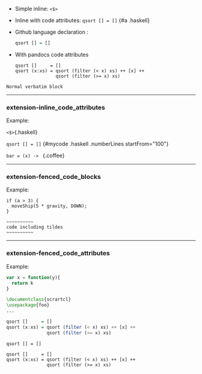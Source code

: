 - Simple inline: `<$>`
- Inline with code attributes: `qsort [] = []` {#a .haskell}
- Github language declaration :

    ``` haskell
    qsort [] = []
    ```
- With pandocs code attributes

    ~~~~ {#b .haskell .numberLines startFrom="100"}
    qsort []     = []
    qsort (x:xs) = qsort (filter (< x) xs) ++ [x] ++
                   qsort (filter (>= x) xs)
    ~~~~

```
Normal verbatim block
```

----------------------------------------

### extension-inline_code_attributes

Example:

`<$>`{.haskell}

`qsort [] = []` {#mycode .haskell .numberLines startFrom="100"}


`bar = (x) -> ` {.coffee}


----------------------------------------

### extension-fenced_code_blocks

Example:

~~~~~~~
if (a > 3) {
  moveShip(5 * gravity, DOWN);
}
~~~~~~~

~~~~~~~~~~~~~~~~
~~~~~~~~~~
code including tildes
~~~~~~~~~~
~~~~~~~~~~~~~~~~

----------------------------------------

### extension-fenced_code_attributes

Example:


```js
var x = function(y){
  return k
}
```````````````

```tex
\documentclass{scrartcl}
\usepackage{foo}
...
```

```haskell
qsort []     = []
qsort (x:xs) = qsort (filter (< x) xs) ++ [x] ++
               qsort (filter (>= x) xs)
```

``` {.haskell}
qsort [] = []
```

~~~~ {#mycode2 .haskell .numberLines startFrom="100"}
qsort []     = []
qsort (x:xs) = qsort (filter (< x) xs) ++ [x] ++
               qsort (filter (>= x) xs)
~~~~
